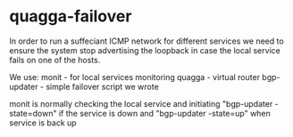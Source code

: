 # quagga-failover

In order to run a suffeciant ICMP network for different services we need to ensure the system stop advertising the loopback in case the local service fails on one of the hosts.

We use:
monit - for local services monitoring
quagga - virtual router
bgp-updater - simple failover script we wrote

monit is normally checking the local service and initiating "bgp-updater -state=down" if the service is down and "bgp-updater -state=up" when service is back up



